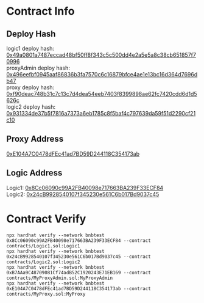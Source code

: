 # Contract Info
## Deploy Hash
logic1 deploy hash: [0x49a0801a7487eccad48bf50ff8f343c5c500dd4e2a5e5a8c38cb651857f70996](https://testnet.bscscan.com/tx/0x49a0801a7487eccad48bf50ff8f343c5c500dd4e2a5e5a8c38cb651857f70996)  
proxyAdmin deploy hash: [0x496eefbf0945aaf86836b3fa7570c6c16879bfce4ae1e13bc16d364d7696db47](https://testnet.bscscan.com/tx/0x496eefbf0945aaf86836b3fa7570c6c16879bfce4ae1e13bc16d364d7696db47)  
proxy deploy hash: [0xf90deac748b31c7c13c7d4dea54eeb7403f8399898ae62fc7420cdd6d1d5626c](https://testnet.bscscan.com/tx/0xf90deac748b31c7c13c7d4dea54eeb7403f8399898ae62fc7420cdd6d1d5626c)  
logic2 deploy hash: [0x931334de37b5f7816a7373a6eb1785c8f5baf4c797639da59f51d2290cf21c10](https://testnet.bscscan.com/tx/0x931334de37b5f7816a7373a6eb1785c8f5baf4c797639da59f51d2290cf21c10)  

## Proxy Address
[0xE104A7C0478dFEc41ad7BD59D244118C354173ab](https://testnet.bscscan.com/address/0xE104A7C0478dFEc41ad7BD59D244118C354173ab)

## Logic Address
Logic1: [0x8Cc06090c99A2FB40098e717663BA239F33ECF84](https://testnet.bscscan.com/address/0x8Cc06090c99A2FB40098e717663BA239F33ECF84)  
Logic2: [0x24cB9928540107f345230e561C6b017Bd9037c45](https://testnet.bscscan.com/address/0x24cB9928540107f345230e561C6b017Bd9037c45)

# Contract Verify
`npx hardhat verify --network bnbtest 0x8Cc06090c99A2FB40098e717663BA239F33ECF84 --contract contracts/Logic1.sol:Logic1`  
`npx hardhat verify --network bnbtest 0x24cB9928540107f345230e561C6b017Bd9037c45 --contract contracts/Logic2.sol:Logic2`  
`npx hardhat verify --network bnbtest 0xB7AAa9C48709081Cf74adB52C1920243E71EB169 --contract contracts/MyProxyAdmin.sol:MyProxyAdmin`  
`npx hardhat verify --network bnbtest 0xE104A7C0478dFEc41ad7BD59D244118C354173ab --contract contracts/MyProxy.sol:MyProxy`  